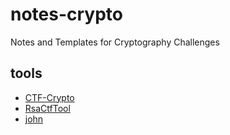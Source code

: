 # notes-crypto
Notes and Templates for Cryptography Challenges

## tools
 - [CTF-Crypto](https://github.com/BugsBunniesCTF/CTF-Crypto)
 - [RsaCtfTool](https://github.com/BugsBunniesCTF/RsaCtfTool)
 - [john](https://github.com/BugsBunniesCTF/john)
